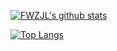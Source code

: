 [![FWZJL's github stats](https://github-readme-stats.vercel.app/api?username=FWZJL&show_icons=true&theme=highcontrast&count_private=true)](https://github.com/FWZJL/FWZJL/)

[![Top Langs](https://github-readme-stats.vercel.app/api/top-langs/?username=FWZJL&layout=compact)](https://github.com/FWZJL/FWZJL/)


<!--
**FWZJL/FWZJL** is a ✨ _special_ ✨ repository because its `README.md` (this file) appears on your GitHub profile.

Here are some ideas to get you started:

- 🔭 I’m currently working on ...
- 🌱 I’m currently learning ...
- 👯 I’m looking to collaborate on ...
- 🤔 I’m looking for help with ...
- 💬 Ask me about ...
- 📫 How to reach me: ...
- 😄 Pronouns: ...
- ⚡ Fun fact: ...
-->
